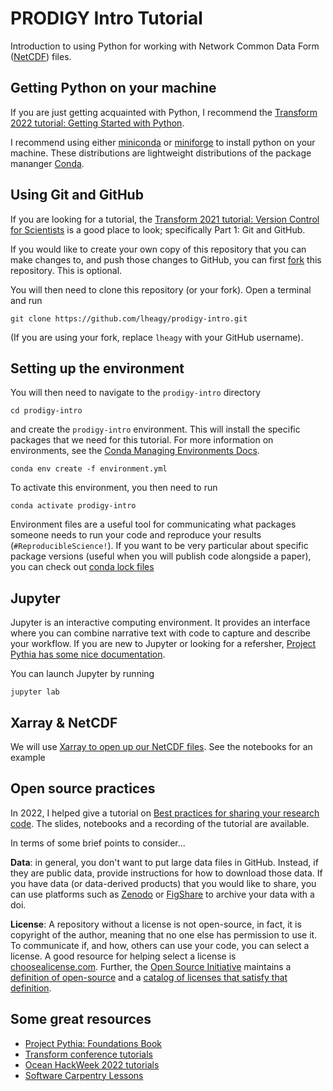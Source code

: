 # PRODIGY Intro Tutorial
Introduction to using Python for working with Network Common Data Form ([NetCDF](https://foundations.projectpythia.org/core/data-formats/netcdf-cf.html)) files.

## Getting Python on your machine

If you are just getting acquainted with Python, I recommend the [Transform 2022 tutorial: Getting Started with Python](https://transform.softwareunderground.org/2022-getting-started-python).

I recommend using either [miniconda](https://docs.conda.io/en/latest/miniconda.html) or [miniforge](https://github.com/conda-forge/miniforge#miniforge) to install python on your machine. These distributions are lightweight distributions of the package mananger [Conda](https://docs.conda.io/en/latest).

## Using Git and GitHub 

If you are looking for a tutorial, the [Transform 2021 tutorial: Version Control for Scientists](https://transform.softwareunderground.org/2021-version-control) is a good place to look; specifically Part 1: Git and GitHub. 

If you would like to create your own copy of this repository that you can make changes to, and push those changes to GitHub, you can first [fork](https://docs.github.com/en/get-started/quickstart/fork-a-repo) this repository. This is optional.

You will then need to clone this repository (or your fork). Open a terminal and run 

```
git clone https://github.com/lheagy/prodigy-intro.git
```

(If you are using your fork, replace `lheagy` with your GitHub username). 

## Setting up the environment 

You will then need to navigate to the `prodigy-intro` directory

```
cd prodigy-intro
```

and create the `prodigy-intro` environment. This will install the specific packages that we need for this tutorial. For more information on environments, see the [Conda Managing Environments Docs](https://conda.io/projects/conda/en/latest/user-guide/tasks/manage-environments.html). 

```
conda env create -f environment.yml
```

To activate this environment, you then need to run 

```
conda activate prodigy-intro
```

Environment files are a useful tool for communicating what packages someone needs to run your code and reproduce your results (`#ReproducibleScience!`). If you want to be very particular about specific package versions (useful when you will publish code alongside a paper), you can check out [conda lock files](https://github.com/conda-incubator/conda-lock#conda-lock)

## Jupyter

Jupyter is an interactive computing environment. It provides an interface where you can combine narrative text with code to capture and describe your workflow. If you are new to Jupyter or looking for a refersher, [Project Pythia has some nice documentation](https://foundations.projectpythia.org/foundations/getting-started-jupyter.html). 

You can launch Jupyter by running 

```
jupyter lab
```

## Xarray & NetCDF

We will use [Xarray to open up our NetCDF files](https://foundations.projectpythia.org/core/xarray/xarray-intro.html#opening-netcdf-data). See the notebooks for an example

## Open source practices

In 2022, I helped give a tutorial on [Best practices for sharing your research code](https://github.com/agu-ossi/2020-agu-oss). The slides, notebooks and a recording of the tutorial are available. 

In terms of some brief points to consider... 

**Data**: in general, you don't want to put large data files in GitHub. Instead, if they are public data, provide instructions for how to download those data. If you have data (or data-derived products) that you would like to share, you can use platforms such as [Zenodo](https://zenodo.org/) or [FigShare](https://figshare.com/) to archive your data with a doi. 

**License**: A repository without a license is not open-source, in fact, it is copyright of the author, meaning that no one else has permission to use it. To communicate if, and how, others can use your code, you can select a license. A good resource for helping select a license is [choosealicense.com](https://choosealicense.com/). Further, the [Open Source Initiative](https://opensource.org/) maintains a [definition of open-source](https://opensource.org/osd) and a [catalog of licenses that satisfy that definition](https://opensource.org/licenses). 

## Some great resources

- [Project Pythia: Foundations Book](https://foundations.projectpythia.org/landing-page.html)
- [Transform conference tutorials](https://transform.softwareunderground.org/overview)
- [Ocean HackWeek 2022 tutorials](https://oceanhackweek.github.io/ohw22/tutorials-index/index.html)
- [Software Carpentry Lessons](https://software-carpentry.org/lessons/)
